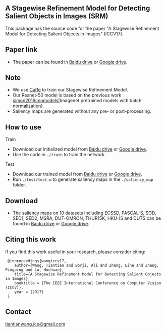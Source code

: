 ## A Stagewise Refinement Model for Detecting Salient Objects in Images (SRM)
This package has the source code for the paper "A Stagewise Refinement Model for Detecting Salient Objects in Images" (ICCV17).

## Paper link
* The paper can be found in [Baidu drive](https://pan.baidu.com/s/1xsWs-v80s4CQJOl_ouq3NA) or [Google drive](https://drive.google.com/open?id=0B_MpGgTntG47b18yUlJxOGtuNDA).

## Note
* We use [Caffe](https://github.com/hszhao/PSPNet) to train our Stagewise Refinement Model.
* Our Resnet-50 model is based on the previous work [simon2016cnnmodels](https://arxiv.org/pdf/1612.01452.pdf)[Imagenet pretrained models with batch normalization].
* Saliency maps are generated without any pre- or post-processing.

## How to use
Train
* Download our initialized model from [Baidu drive](https://pan.baidu.com/s/1UDIoe6Sp9tS6cNEt5PryGA) or [Google drive](https://drive.google.com/open?id=1VjBKqOwqpxeFoVjCxd9ueiuR63CB5u_P).
* Use the code in `./train` to train the network.

Test
* Download our trained model from [Baidu drive](https://pan.baidu.com/s/1Xp2T4J0k-5haiMlf4w3EEQ) or [Google drive](https://drive.google.com/open?id=1J4vDCihL-yism_Dn3J_dhgV9EH3a0Mia).
* Run `./test/test.m` to generate saliency maps in the `./saliency_map` folder. 

## Download
* The saliency maps on 10 datasets including ECSSD, PASCAL-S, SOD, SED1, SED2, MSRA, DUT-OMRON, THUR15K, HKU-IS and DUTS can be found in [Baidu drive](https://pan.baidu.com/s/1ugcMJ252awPpl5k0EkfpHg) or [Google drive]().

## Citing this work
If you find this work useful in your research, please consider citing:

     @inproceedings{wangiccv17,
        author={Wang, Tiantian and Borji, Ali and Zhang, Lihe and Zhang, Pingping and Lu, Huchuan},
        title={A Stagewise Refinement Model for Detecting Salient Objects in Images},
        booktitle = {The IEEE International Conference on Computer Vision (ICCV)},
        year = {2017}
     }
     

## Contact
tiantianwang.ice@gmail.com



